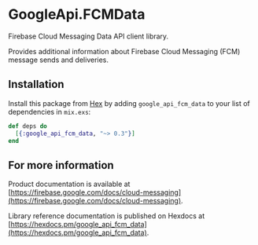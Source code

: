 # GoogleApi.FCMData

Firebase Cloud Messaging Data API client library.

Provides additional information about Firebase Cloud Messaging (FCM) message sends and deliveries.

## Installation

Install this package from [Hex](https://hex.pm) by adding
`google_api_fcm_data` to your list of dependencies in `mix.exs`:

```elixir
def deps do
  [{:google_api_fcm_data, "~> 0.3"}]
end
```

## For more information

Product documentation is available at [https://firebase.google.com/docs/cloud-messaging](https://firebase.google.com/docs/cloud-messaging).

Library reference documentation is published on Hexdocs at
[https://hexdocs.pm/google_api_fcm_data](https://hexdocs.pm/google_api_fcm_data).
